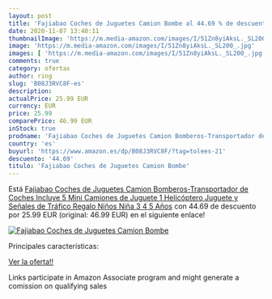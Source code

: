 ```yaml
---
layout: post
title: 'Fajiabao Coches de Juguetes Camion Bombe al 44.69 % de descuento'
date: 2020-11-07 13:40:11
thumbnailImage: 'https://m.media-amazon.com/images/I/51Zn8yiAksL._SL200_.jpg'
image: 'https://m.media-amazon.com/images/I/51Zn8yiAksL._SL200_.jpg'
images: [ 'https://m.media-amazon.com/images/I/51Zn8yiAksL._SL200_.jpg' ]
comments: true
category: ofertas
author: ring
slug: 'B08J3RVC8F-es'
description:
actualPrice: 25.99 EUR
currency: EUR
price: 25.99
comparePrice: 46.99 EUR
inStock: true
prodname: 'Fajiabao Coches de Juguetes Camion Bomberos-Transportador de Coches Incluye 5 Mini Camiones de Juguete 1 Helicóptero Juguete y Señales de Tráfico Regalo Niños Niña 3 4 5 Años'
country: 'es'
buyurl: 'https://www.amazon.es/dp/B08J3RVC8F/?tag=tolees-21'
descuento: '44.69'
titulo: 'Fajiabao Coches de Juguetes Camion Bombe'
---
```


Está [Fajiabao Coches de Juguetes Camion Bomberos-Transportador de Coches Incluye 5 Mini Camiones de Juguete 1 Helicóptero Juguete y Señales de Tráfico Regalo Niños Niña 3 4 5 Años](https://www.amazon.es/dp/B08J3RVC8F/?tag=tolees-21) con 44.69 de descuento por 25.99 EUR (original: 46.99 EUR) en el siguiente enlace!

[![Fajiabao Coches de Juguetes Camion Bombe](https://m.media-amazon.com/images/I/51Zn8yiAksL._SL200_.jpg)](https://www.amazon.es/dp/B08J3RVC8F/?tag=tolees-21)

Principales características:


[Ver la oferta!!](https://www.amazon.es/dp/B08J3RVC8F/?tag=tolees-21)

Links participate in Amazon Associate program and might generate a comission on qualifying sales


